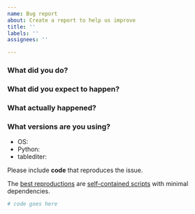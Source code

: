 ```yaml
---
name: Bug report
about: Create a report to help us improve
title: ''
labels: ''
assignees: ''

---
```


### What did you do?

### What did you expect to happen?

### What actually happened?

### What versions are you using?

* OS: 
* Python: 
* tablediter: 

Please include **code** that reproduces the issue.

The [best reproductions](https://stackoverflow.com/help/minimal-reproducible-example)
are
[self-contained scripts](https://ericlippert.com/2014/03/05/how-to-debug-small-programs/)
with minimal dependencies.

```python
# code goes here
```
